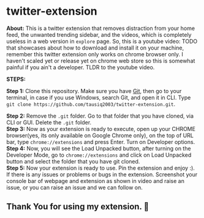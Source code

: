 # twitter-extension
**About:** This is a twitter extension that removes distraction from your home feed, the unwanted trending sidebar, and the videos, which is completely useless in a web version in `explore` page. So, this is a youtube video: TODO that showcases about how to download and install it on your machine, remember this twitter extension only works on chrome browser only. I haven't scaled yet or release yet on chrome web store so this is somewhat painful if you ain't a developer. TLDR to the youtube video.<br/>

**STEPS:** <br/>

**Step 1:** Clone this repository. Make sure you have [Git](https://git-scm.com/), then go to your terminal, in case if you use Windows, search Git, and open it in CLI. Type `git clone https://github.com/tausiq2003/twitter-extension.git`.<br/>

**Step 2:** Remove the `.git` folder. Go to that folder that you have cloned, via CLI or GUI. Delete the `.git` folder.<br/>
**Step 3:** Now as your extension is ready to execute, open up your CHROME browser(yes, its only available on Google Chrome only), on the top of URL bar, type `chrome://extensions` and press Enter. Turn on Developer options.<br/>
**Step 4:** Now, you will see the Load Unpacked button, after turning on the Developer Mode, go to `chrome://extensions` and click on Load Unpacked button and select the folder that you have git cloned.<br/>
**Step 5:** Now your extension is ready to use. Pin the extension and enjoy :). If there is any issues or problems or bugs in the extension. Screenshot your console bar of webpage and extension as shown in video and raise an issue, or you can raise an issue and we can follow on.<br/>
## Thank You for using my extension. 🤝
